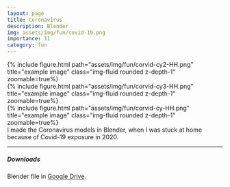 ```yaml
---
layout: page
title: Coronavirus
description: Blender
img: assets/img/fun/covid-19.png
importance: 11
category: fun
---
```


<div class="row">
    <div class="col-sm mt-3 mt-md-0">
        {% include figure.html path="assets/img/fun/corvid-cy2-HH.png" title="example image" class="img-fluid rounded z-depth-1" zoomable=true%}
    </div>    
    <div class="col-sm mt-3 mt-md-0">
        {% include figure.html path="assets/img/fun/corvid-cy3-HH.png" title="example image" class="img-fluid rounded z-depth-1" zoomable=true%}
    </div>   
    <div class="col-sm mt-3 mt-md-0">
        {% include figure.html path="assets/img/fun/corvid-cy-HH.png" title="example image" class="img-fluid rounded z-depth-1" zoomable=true%}
    </div>      
</div>
<div class="caption">
    I made the Coronavirus models in Blender, when I was stuck at home because of Covid-19 exposure in 2020.
</div>

------
##### **Downloads**
Blender file in [Google Drive](https://drive.google.com/file/d/1rgbi1fzKUkMQTJOnYbmZW3cgcRLDCKCz/view?usp=sharing).
